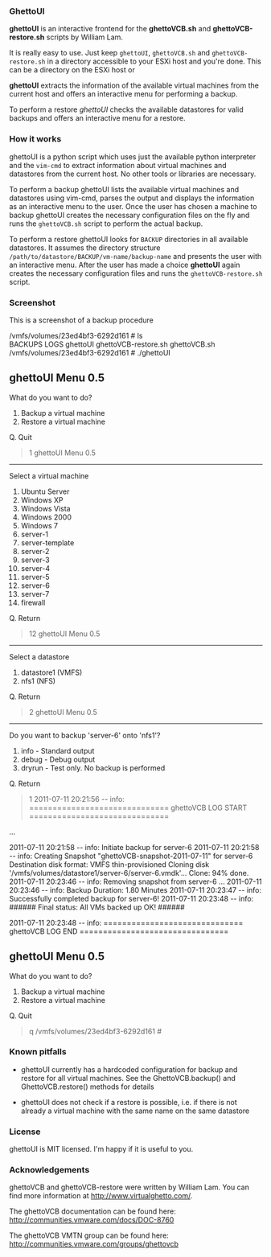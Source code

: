 ### GhettoUI

**ghettoUI** is an interactive frontend for the **ghettoVCB.sh** and **ghettoVCB-restore.sh** scripts by William Lam.

It is really easy to use. Just keep `ghettoUI`, `ghettoVCB.sh` and  `ghettoVCB-restore.sh` in a directory accessible to your ESXi host and you're done. This can be a directory on the ESXi host or 

**ghettoUI** extracts the information of the available virtual machines from the current host and offers an interactive menu for performing a backup. 

To perform a restore *ghettoUI* checks the available datastores for valid backups and offers an interactive menu for a restore. 

### How it works

ghettoUI is a python script which uses just the available python interpreter and the `vim-cmd` to extract information about virtual machines and datastores from the current host. No other tools or libraries are necessary.

To perform a backup ghettoUI lists the available virtual machines and datastores using vim-cmd, parses the output and displays the information as an interactive menu to the user. Once the user has chosen a machine to backup ghettoUI creates the necessary configuration files on the fly and runs the `ghettoVCB.sh` script to perform the actual backup.

To perform a restore ghettoUI looks for `BACKUP` directories in all available datastores. It assumes the directory structure `/path/to/datastore/BACKUP/vm-name/backup-name` and presents the user with an interactive menu. After the user has made a choice **ghettoUI** again creates the necessary configuration files and runs the `ghettoVCB-restore.sh` script.

### Screenshot

This is a screenshot of a backup procedure

  /vmfs/volumes/23ed4bf3-6292d161 # ls         
  BACKUPS               LOGS                  ghettoUI              ghettoVCB-restore.sh  ghettoVCB.sh
  /vmfs/volumes/23ed4bf3-6292d161 # ./ghettoUI 
  
  ghettoUI Menu 0.5
  -----------------

  What do you want to do?

  1. Backup a virtual machine
  2. Restore a virtual machine

  Q. Quit

  > 1
  ghettoUI Menu 0.5
  -----------------

  Select a virtual machine

  1. Ubuntu Server
  2. Windows XP
  3. Windows Vista
  4. Windows 2000
  5. Windows 7
  6. server-1
  7. server-template
  8. server-2
  9. server-3
  10. server-4
  11. server-5
  12. server-6
  13. server-7
  14. firewall

  Q. Return

  > 12
  ghettoUI Menu 0.5
  -----------------

  Select a datastore

  1. datastore1 (VMFS)
  2. nfs1 (NFS)

  Q. Return

  > 2
  ghettoUI Menu 0.5
  -----------------

  Do you want to backup 'server-6' onto 'nfs1'?

  1. info   - Standard output
  2. debug  - Debug output
  3. dryrun - Test only. No backup is performed

  Q. Return

  > 1
  2011-07-11 20:21:56 -- info: ============================== ghettoVCB LOG START ==============================

  ...

  2011-07-11 20:21:58 -- info: Initiate backup for server-6
  2011-07-11 20:21:58 -- info: Creating Snapshot "ghettoVCB-snapshot-2011-07-11" for server-6
  Destination disk format: VMFS thin-provisioned
  Cloning disk '/vmfs/volumes/datastore1/server-6/server-6.vmdk'...
  Clone: 94% done.
  2011-07-11 20:23:46 -- info: Removing snapshot from server-6 ...
  2011-07-11 20:23:46 -- info: Backup Duration: 1.80 Minutes
  2011-07-11 20:23:47 -- info: Successfully completed backup for server-6!
  2011-07-11 20:23:48 -- info: ###### Final status: All VMs backed up OK! ######

  2011-07-11 20:23:48 -- info: ============================== ghettoVCB LOG END ================================

  ghettoUI Menu 0.5
  -----------------

  What do you want to do?

  1. Backup a virtual machine
  2. Restore a virtual machine

  Q. Quit

  > q
  /vmfs/volumes/23ed4bf3-6292d161 # 
  

### Known pitfalls

* ghettoUI currently has a hardcoded configuration for backup and restore for all virtual machines. See the GhettoVCB.backup() and GhettoVCB.restore() methods for details

* ghettoUI does not check if a restore is possible, i.e. if there is not already a virtual machine with the same name on the same datastore

### License

ghettoUI is MIT licensed. I'm happy if it is useful to you. 

### Acknowledgements

ghettoVCB and ghettoVCB-restore were written by William Lam. You can find more information at http://www.virtualghetto.com/. 

The ghettoVCB documentation can be found here: http://communities.vmware.com/docs/DOC-8760

The ghettoVCB VMTN group can be found here: http://communities.vmware.com/groups/ghettovcb